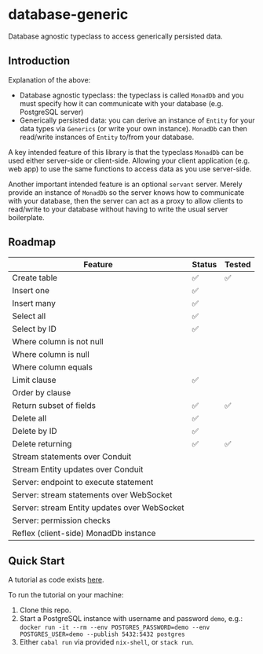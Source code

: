 # database-generic

Database agnostic typeclass to access generically persisted data.

## Introduction

Explanation of the above:
- Database agnostic typeclass: the typeclass is called `MonadDb` and you must
  specify how it can communicate with your database (e.g. PostgreSQL server)
- Generically persisted data: you can derive an instance of `Entity` for your
  data types via `Generics` (or write your own instance). `MonadDb` can then
  read/write instances of `Entity` to/from your database.

A key intended feature of this library is that the typeclass `MonadDb` can be
used either server-side or client-side. Allowing your client application (e.g.
web app) to use the same functions to access data as you use server-side.

Another important intended feature is an optional `servant` server. Merely
provide an instance of `MonadDb` so the server knows how to communicate with
your database, then the server can act as a proxy to allow clients to read/write
to your database without having to write the usual server boilerplate.

## Roadmap

| Feature                                      | Status | Tested |
|----------------------------------------------|--------|--------|
| Create table                                 | ✅     | ✅     |
| Insert one                                   | ✅     |        |
| Insert many                                  | ✅     |        |
| Select all                                   | ✅     |        |
| Select by ID                                 | ✅     |        |
| Where column is not null                     |        |        |
| Where column is null                         |        |        |
| Where column equals                          |        |        |
| Limit clause                                 | ✅     |        |
| Order by clause                              |        |        |
| Return subset of fields                      | ✅     | ✅     |
| Delete all                                   | ✅     |        |
| Delete by ID                                 | ✅     |        |
| Delete returning                             | ✅     | ✅     |
| Stream statements over Conduit               |        |        |
| Stream Entity updates over Conduit           |        |        |
| Server: endpoint to execute statement        |        |        |
| Server: stream statements over WebSocket     |        |        |
| Server: stream Entity updates over WebSocket |        |        |
| Server: permission checks                    |        |        |
| Reflex (client-side) MonadDb instance        |        |        |

## Quick Start

A tutorial as code exists [here](tutorial/Main.hs).

To run the tutorial on your machine:
1. Clone this repo.
2. Start a PostgreSQL instance with username and password `demo`, e.g.:
  `docker run -it --rm --env POSTGRES_PASSWORD=demo --env POSTGRES_USER=demo --publish 5432:5432 postgres`
3. Either `cabal run` via provided `nix-shell`, or `stack run`.
